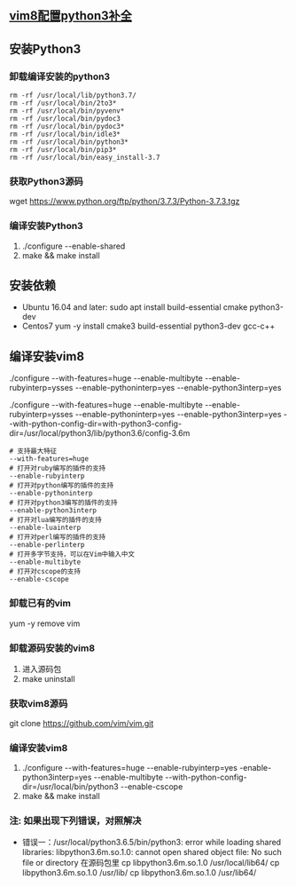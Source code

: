 ## [vim8配置python3补全](https://www.cnblogs.com/tmdhhl/p/10712799.html)

## 安装Python3

### 卸载编译安装的python3

```
rm -rf /usr/local/lib/python3.7/
rm -rf /usr/local/bin/2to3*
rm -rf /usr/local/bin/pyvenv*
rm -rf /usr/local/bin/pydoc3
rm -rf /usr/local/bin/pydoc3*
rm -rf /usr/local/bin/idle3*
rm -rf /usr/local/bin/python3*
rm -rf /usr/local/bin/pip3*
rm -rf /usr/local/bin/easy_install-3.7
```

### 获取Python3源码

wget https://www.python.org/ftp/python/3.7.3/Python-3.7.3.tgz

### 编译安装Python3

1. ./configure --enable-shared
2. make && make install

## 安装依赖

- Ubuntu 16.04 and later:
  sudo apt install build-essential cmake python3-dev
- Centos7
  yum -y install cmake3 build-essential python3-dev gcc-c++

## 编译安装vim8

./configure --with-features=huge --enable-multibyte --enable-rubyinterp=ysses --enable-pythoninterp=yes --enable-python3interp=yes



./configure --with-features=huge --enable-multibyte --enable-rubyinterp=ysses --enable-pythoninterp=yes --enable-python3interp=yes --with-python-config-dir=with-python3-config-dir=/usr/local/python3/lib/python3.6/config-3.6m

```
# 支持最大特征
--with-features=huge
# 打开对ruby编写的插件的支持
--enable-rubyinterp
# 打开对python编写的插件的支持
--enable-pythoninterp
# 打开对python3编写的插件的支持
--enable-python3interp
# 打开对lua编写的插件的支持
--enable-luainterp
# 打开对perl编写的插件的支持
--enable-perlinterp
# 打开多字节支持，可以在Vim中输入中文
--enable-multibyte
# 打开对cscope的支持
--enable-cscope
```

### 卸载已有的vim

yum -y remove vim

### 卸载源码安装的vim8

1. 进入源码包
2. make uninstall

### 获取vim8源码

git clone https://github.com/vim/vim.git

### 编译安装vim8

1. ./configure --with-features=huge --enable-rubyinterp=yes -enable-python3interp=yes --enable-multibyte --with-python-config-dir=/usr/local/bin/python3 --enable-cscope
2. make && make install

### 注: 如果出现下列错误，对照解决

- 错误一：/usr/local/python3.6.5/bin/python3: error while loading shared libraries: libpython3.6m.so.1.0: cannot open shared object file: No such file or directory
  在源码包里
  cp libpython3.6m.so.1.0 /usr/local/lib64/
  cp libpython3.6m.so.1.0 /usr/lib/
  cp libpython3.6m.so.1.0 /usr/lib64/





